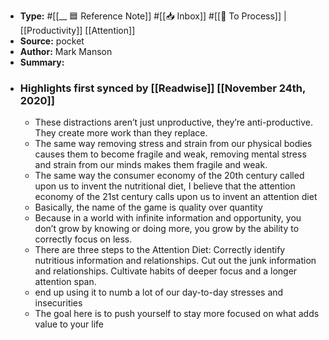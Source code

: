 - **Type:** #[[__ 🟦  Reference Note]] #[[📥 Inbox]] #[[📝 To Process]] | [[Productivity]] [[Attention]]
- **Source:**  pocket
- **Author:** Mark Manson
- **Summary:**
- ### Highlights first synced by [[Readwise]] [[November 24th, 2020]]
    - These distractions aren’t just unproductive, they’re anti-productive. They create more work than they replace. 
    - The same way removing stress and strain from our physical bodies causes them to become fragile and weak, removing mental stress and strain from our minds makes them fragile and weak. 
    - The same way the consumer economy of the 20th century called upon us to invent the nutritional diet, I believe that the attention economy of the 21st century calls upon us to invent an attention diet 
    - Basically, the name of the game is quality over quantity 
    -  Because in a world with infinite information and opportunity, you don’t grow by knowing or doing more, you grow by the ability to correctly focus on less. 
    - There are three steps to the Attention Diet:
Correctly identify nutritious information and relationships.
Cut out the junk information and relationships.
Cultivate habits of deeper focus and a longer attention span. 
    - end up using it to numb a lot of our day-to-day stresses and insecurities 
    - The goal here is to push yourself to stay more focused on what adds value to your life 
